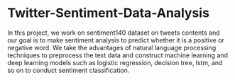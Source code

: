 # Twitter-Sentiment-Data-Analysis

In this project, we work on sentiment140 dataset on tweets contents and our goal is to make sentiment analysis to predict whether it is a positive or negative word. We take the advantages of  natural language processing techniques to preprocess the text data and construct machine learning and deep learning models such as logistic regression, decision tree, lstm, and so on to conduct sentiment classification. 
